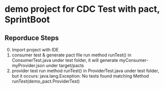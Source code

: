 # demo project for CDC Test with pact, SprintBoot

## Reporduce Steps

0. Import project with IDE
1. consumer test & generate pact file
   run method runTest()  in ConsumerTest.java under test folder,
   it will generate myConsumer-myProvider.json under target/pacts
2. provider test
   run method runTest() in ProviderTest.java under test folder,
   but it occurs: java.lang.Exception: No tests found matching Method runTest(demo_pact.ProviderTest) 
   
